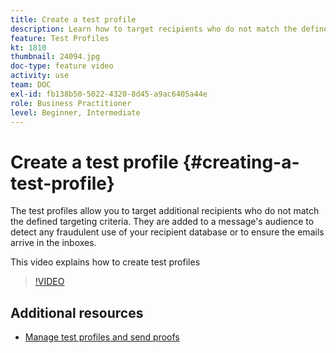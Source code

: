 ```yaml
---
title: Create a test profile
description: Learn how to target recipients who do not match the defined targeting criteria to detect any fraudulent use of your recipient database or to ensure the emails arrive in the inboxes.
feature: Test Profiles
kt: 1810
thumbnail: 24094.jpg
doc-type: feature video
activity: use
team: DOC
exl-id: fb138b50-5022-4320-8d45-a9ac6405a44e
role: Business Practitioner
level: Beginner, Intermediate
---
```

# Create a test profile {#creating-a-test-profile}

The test profiles allow you to target additional recipients who do not match the defined targeting criteria. They are added to a message's audience to detect any fraudulent use of your recipient database or to ensure the emails arrive in the inboxes. 

This video explains how to create test profiles

>[!VIDEO](https://video.tv.adobe.com/v/24094?quality=12)

## Additional resources

* [Manage test profiles and send proofs](https://docs.adobe.com/content/help/en/campaign-standard/using/testing-and-sending/preparing-and-testing-messages/managing-test-profiles-and-sending-proofs.html)
